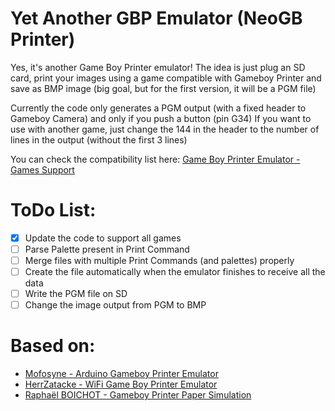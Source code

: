 # Yet Another GBP Emulator (NeoGB Printer)
Yes, it's another Game Boy Printer emulator! The idea is just plug an SD card, print your images using a game compatible with Gameboy Printer and save as BMP image (big goal, but for the first version, it will be a PGM file)

Currently the code only generates a PGM output (with a fixed header to Gameboy Camera) and only if you push a button (pin G34)
If you want to use with another game, just change the 144 in the header to the number of lines in the output (without the first 3 lines)

You can check the compatibility list here: [Game Boy Printer Emulator - Games Support](https://docs.google.com/spreadsheets/d/1RQeTHemyEQnWHbKEhUy16cPxR6vA3YfeBbyx2tIXWaU/edit#gid=0)

# ToDo List:
- [x] Update the code to support all games
- [ ] Parse Palette present in Print Command
- [ ] Merge files with multiple Print Commands (and palettes) properly
- [ ] Create the file automatically when the emulator finishes to receive all the data
- [ ] Write the PGM file on SD
- [ ] Change the image output from PGM to BMP

# Based on:
* [Mofosyne - Arduino Gameboy Printer Emulator](https://github.com/mofosyne/arduino-gameboy-printer-emulator)
* [HerrZatacke - WiFi Game Boy Printer Emulator](https://github.com/HerrZatacke/wifi-gbp-emulator)
* [Raphaël BOICHOT - Gameboy Printer Paper Simulation](https://github.com/Raphael-Boichot/GameboyPrinterPaperSimulation)
